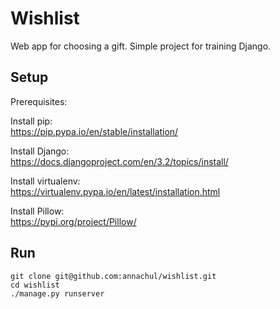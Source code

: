 # Wishlist
Web app for choosing a gift. Simple project for training Django.

## Setup
Prerequisites: 

Install pip:  
https://pip.pypa.io/en/stable/installation/

Install Django:  
https://docs.djangoproject.com/en/3.2/topics/install/

Install virtualenv:  
https://virtualenv.pypa.io/en/latest/installation.html

Install Pillow:  
https://pypi.org/project/Pillow/

## Run
`git clone git@github.com:annachul/wishlist.git`  
`cd wishlist`  
`./manage.py runserver`  
